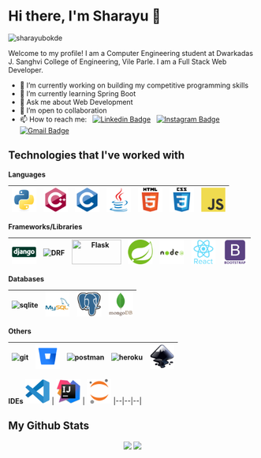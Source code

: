 # Hi there, I'm Sharayu 👋
<p align="left"> 
  <img src="https://komarev.com/ghpvc/?username=SharayuBokde&label=Profile%20views&color=blue&style=flat" alt="sharayubokde" /> 
</p>

Welcome to my profile! I am a Computer Engineering student at Dwarkadas J. Sanghvi College of Engineering, Vile Parle. I am a Full Stack Web Developer.

- 🔭 I’m currently working on building my competitive programming skills
- 🌱 I’m currently learning Spring Boot
- 💬 Ask me about Web Development
- 👯 I’m open to collaboration
- 📫 How to reach me: &nbsp; [![Linkedin Badge](https://img.shields.io/badge/-sharayu--bokde-blue?logo=linkedin)](https://www.linkedin.com/in/sharayu-bokde/) &nbsp; [![Instagram Badge](https://img.shields.io/badge/-sharayubokde-bc2a8d?logo=instagram&logoColor=white)](https://www.instagram.com/sharayubokde/) &nbsp;
[![Gmail Badge](https://img.shields.io/badge/-bokde.sharayu%40gmail.com-b23121?logo=gmail&logoColor=white)](mailto:bokde.sharayu@gmail.com)

## Technologies that I've worked with

**Languages**

<img title="Python" src="https://raw.githubusercontent.com/devicons/devicon/master/icons/python/python-original.svg" alt="python" width="50" height="50"/> | <img title="C++" src="https://raw.githubusercontent.com/devicons/devicon/master/icons/cplusplus/cplusplus-original.svg" alt="cplusplus" width="50" height="50"/> | <img title="C" src="https://raw.githubusercontent.com/devicons/devicon/master/icons/c/c-original.svg" alt="c" width="50" height="50"/> | <img title="Java" src="https://raw.githubusercontent.com/devicons/devicon/master/icons/java/java-original.svg" alt="java" width="50" height="50"/> | <img title="HTML" src="https://raw.githubusercontent.com/devicons/devicon/master/icons/html5/html5-original-wordmark.svg" alt="html5" width="50" height="50"/> | <img title="CSS" src="https://raw.githubusercontent.com/devicons/devicon/master/icons/css3/css3-original-wordmark.svg" alt="css3" width="50" height="50"/> | <img title="JavaScript" src="https://raw.githubusercontent.com/devicons/devicon/master/icons/javascript/javascript-original.svg" alt="javascript" width="50" height="50"/> 
|--|--|--|--|--|--|--|

**Frameworks/Libraries**

<img title="Django" src="https://raw.githubusercontent.com/devicons/devicon/master/icons/django/django-original.svg" alt="django" width="50" height="50"/> | <img title="Django Rest Framework" alt="DRF" width="100" height="50" src="https://storage.googleapis.com/cw-p1w5jpim0sdhkccw8gr/media/blog-images/drf-logo2.png"> | <img title="Flask" width="100" height="50" src="https://miro.medium.com/max/438/1*0G5zu7CnXdMT9pGbYUTQLQ.png"> | <img title="Spring" alt="Spring" width="50" height="50" src="https://github.com/devicons/devicon/blob/master/icons/spring/spring-original.svg"> | <img title="Node" src="https://raw.githubusercontent.com/devicons/devicon/master/icons/nodejs/nodejs-original-wordmark.svg" alt="nodejs" width="50" height="50"/> | <img title="React" src="https://raw.githubusercontent.com/devicons/devicon/master/icons/react/react-original-wordmark.svg" alt="react" width="50" height="50"/> | <img title="Bootstrap" src="https://raw.githubusercontent.com/devicons/devicon/master/icons/bootstrap/bootstrap-plain-wordmark.svg" alt="bootstrap" width="50" height="50"/> 
|--|--|--|--|--|--|--|

**Databases**

<img title="SQLite" src="https://www.vectorlogo.zone/logos/sqlite/sqlite-icon.svg" alt="sqlite" width="50" height="50"/> | <img title="MySQL" src="https://raw.githubusercontent.com/devicons/devicon/master/icons/mysql/mysql-original-wordmark.svg" alt="mysql" width="50" height="50"/> | <img title="PostgreSQL" src="https://github.com/devicons/devicon/blob/master/icons/postgresql/postgresql-original.svg" alt="postgresql" width="50" height="50" /> | <img title="MongoDB" src="https://raw.githubusercontent.com/devicons/devicon/master/icons/mongodb/mongodb-original-wordmark.svg" alt="mongodb" width="50" height="50"/> 
|--|--|--|--|

**Others**

<img title="Git" src="https://www.vectorlogo.zone/logos/git-scm/git-scm-icon.svg" alt="git" width="50" height="50"/> | <img title="bitbucket" src="https://github.com/devicons/devicon/blob/master/icons/bitbucket/bitbucket-original.svg" alt="bitbucket" width="50" height="50"/> | <img title="Postman" src="https://www.vectorlogo.zone/logos/getpostman/getpostman-icon.svg" alt="postman" width="50" height="50"/> | <img title="Heroku" src="https://www.vectorlogo.zone/logos/heroku/heroku-icon.svg" alt="heroku" width="50" height="50"/> | <img title="Inkscape" src="https://github.com/devicons/devicon/blob/master/icons/inkscape/inkscape-original.svg" alt="inkscape" width="50" height="50"/>
|--|--|--|--|--|

**IDEs**
<img title="vscode" src="https://github.com/devicons/devicon/blob/master/icons/vscode/vscode-original.svg" alt="vscode" width="50" height="50"/> | <img title="intellij" src="https://github.com/SharayuBokde/SharayuBokde/blob/main/Images/intellij.png" alt="intellij" width="50" height="50"/> | <img title="jupyter" src="https://github.com/devicons/devicon/blob/master/icons/jupyter/jupyter-original.svg" alt="jupyter" width="50" height="50"/>
|--|--|--|


## My Github Stats

<p align="center">
  <img align="center" src="https://github-readme-stats.vercel.app/api?username=SharayuBokde&count_private=true&show_icons=true&theme=radical" width=50% />
  <img align="center" src="https://github-readme-stats.vercel.app/api/top-langs/?username=SharayuBokde&count_private=true&langs_count=8&layout=compact&theme=radical" width=40% />
</p>
<!--

[![Sharayu's GitHub stats](https://github-readme-stats.vercel.app/api?username=SharayuBokde&count_private=true&show_icons=true&theme=radical)](https://github.com/SharayuBokde/github-readme-stats)


[![Top Langs](https://github-readme-stats.vercel.app/api/top-langs/?username=SharayuBokde&count_private=true&langs_count=8&layout=compact&theme=radical)](https://github.com/SharayuBokde/github-readme-stats)

-->
